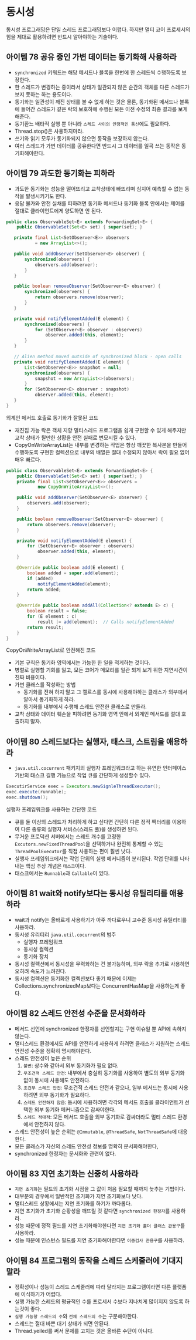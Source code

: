 # 동시성
동시성 프로그래밍은 단일 스레드 프로그래밍보다 어렵다. 하지만 멀티 코어 프로세서의 힘을 제대로 활용하려면 반드시 알아야하는 기술이다.

## 아이템 78 공유 중인 가변 데이터는 동기화해 사용하라
- `synchronized` 키워드는 해당 메서드나 블록을 한번에 한 스레드씩 수행하도록 보장한다.
- 한 스레드가 변경하는 중이라서 상태가 일관되지 않은 순간의 객체를 다른 스레드가 보지 못하는 하는 용도이다.
- 동기화는 일관성이 깨진 상태를 볼 수 없게 하는 것은 물론, 동기화된 메서드나 블록에 들어간 스레드가 같은 락의 보호하에 수행된 모든 이전 수정의 최종 결과를 보게 해준다.
- 동기환느 배타적 실행 뿐 아니라 `스레드 사이의 안정적인 통신`에도 필요하다.
- Thread.stop()은 사용하지마라.
- 쓰기와 읽기 모두가 동기화되지 않으면 동작을 보장하지 않는다.
- 여러 스레드가 가변 데이터를 공유한다면 반드시 그 데이터를 일곡 쓰는 동작은 동기화해야한다.


## 아이템 79 과도한 동기화는 피하라
- 과도한 동기화는 성능을 떨어뜨리고 교착상태에 빠뜨리며 심지어 예측할 수 없는 동작을 발생시키기도 한다.
- 응답 불가와 안전 실채를 피하려면 동기화 메서드나 동기화 블록 안에서는 제어를 절대로 클라이언트에게 양도하면 안 된다.
```java
public class ObservableSet<E> extends ForwardingSet<E> {
    public ObservableSet(Set<E> set) { super(set); }

   private final List<SetObserver<E>> observers
           = new ArrayList<>();

   public void addObserver(SetObserver<E> observer) {
       synchronized(observers) {
           observers.add(observer);
       }
   }

   public boolean removeObserver(SetObserver<E> observer) {
       synchronized(observers) {
           return observers.remove(observer);
       }
   }

   private void notifyElementAdded(E element) {
       synchronized(observers) {
           for (SetObserver<E> observer : observers)
               observer.added(this, element);
       }
   }

   // Alien method moved outside of synchronized block - open calls
   private void notifyElementAdded(E element) {
       List<SetObserver<E>> snapshot = null;
       synchronized(observers) {
           snapshot = new ArrayList<>(observers);
       }
       for (SetObserver<E> observer : snapshot)
           observer.added(this, element);
   }
}
```
외계인 메서드 호출로 동기화가 잘못된 코드
- 재진집 가능 락은 객체 지향 멀티스레드 프로그램을 쉽게 구현할 수 있게 해주지만 교착 상태가 될만한 상황을 안전 실패로 변모시킬 수 있다.
- CopyOnWriteArrayList는 내부를 변경하는 작업은 항상 깨끗한 복사본을 만들어 수행하도록 구현한 컬렉션으로 내부의 배열은 절대 수정되지 않아서 락이 필요 없어 매우 빠르다.
```java
public class ObservableSet<E> extends ForwardingSet<E> {
    public ObservableSet(Set<E> set) { super(set); }
    private final List<SetObserver<E>> observers =
            new CopyOnWriteArrayList<>();

    public void addObserver(SetObserver<E> observer) {
        observers.add(observer);
    }

    public boolean removeObserver(SetObserver<E> observer) {
        return observers.remove(observer);
    }

    private void notifyElementAdded(E element) {
        for (SetObserver<E> observer : observers)
            observer.added(this, element);
    }

    @Override public boolean add(E element) {
        boolean added = super.add(element);
        if (added)
            notifyElementAdded(element);
        return added;
    }

    @Override public boolean addAll(Collection<? extends E> c) {
        boolean result = false;
        for (E element : c)
            result |= add(element);  // Calls notifyElementAdded
        return result;
    }
}
```
CopyOnWriteArrayList로 안전해진 코드
- 기본 규칙은 동기화 영역에서는 가능한 한 일을 적게하는 것이다.
- 병렬로 실행할 기회를 잃고, 모든 코어가 메모리를 일관 되게 보기 위한 지연시간이 진짜 비용이다.
- 가변 클래스를 작성하는 방법
  - 동기화를 전혀 하지 말고 그 캘르스를 동시에 사용해야하는 클래스가 외부에서 알아서 동기화하게 하라.
  - 동기화를 내부에서 수행해 스레드 안전한 클래스로 만들라.
- 교착 상태와 데이터 훼손을 피하려면 동기화 영역 안에서 외계인 메서드를 절대 호출하지 말자.

## 아이템 80 스레드보다는 실행자, 태스크, 스트림을 애용하라
- `java.util.cocurrent` 패키지의 실행자 프레임워크라고 하는 유연한 인터페이스 기반의 태스크 길행 기능으로 작업 큐를 간단하게 생성할수 있다.
```java
ExecutirService exec = Executors.newSignleThreadExecutor();
exec.execute(runnable);
exec.shutdown();
```
실행자 프레임워크를 사용하는 간단한 코드
- 큐를 둘 이상의 스레드가 처리하게 하고 싶다면 간단히 다른 정적 팩터리를 이용하여 다른 종류의 실행자 서비스(스레드 풀)을 생성하면 된다.
- 무거운 프로덕션 서버에서는 스레드 개수를 고정한 `Excutors.newFixedThreadPool`을 선택하거나 완전히 통제할 수 있는 `ThreadPoolExecutor`를 직접 사용하는 편이 훨씬 낫다.
- 실행자 프레임워크에서는 작업 단위의 실행 메커니즘이 분리된다. 작업 단위를 나타내는 핵심 추상 개념은 `태스크`이다.
- 태스크에서는 `Runnable`과 `Callable`이 있다.

## 아이템 81 wait와 notify보다는 동시성 유틸리티를 애용하라
- wait과 notify는 올바르게 사용하기가 아주 까다로우니 고수준 동시성 유틸리티를 사용하라.
- 동시성 유리티리 `java.util.cocurrent`의 범주
  - 실행자 프레임워크
  - 동시성 컬렉션
  - 동기화 장치
- 동시성 컬렉션에서 동시성을 무력화하는 건 불가능하며, 외부 락을 추가로 사용하면 오히려 속도가 느려진다.
- 동시성 컬렉션은 동기화한 컬렉션보다 좋기 때문에 이제는 Collections.synchronizedMap보다는 ConcurrentHasMap을 사용하는게 좋다.

## 아이템 82 스레드 안전성 수준을 문서화하라
- 메서드 선언에 synchronized 한정자를 선언할지는 구현 이슈일 뿐 API에 속하지 않는다.
- 멀티스레드 환경에서도 API를 안전하게 사용하게 하려면 클래스가 지원하는 스레드 안전성 수준을 정확히 명시해야한다.
- 스레드 안전성이 높은 순위
  1. `불변`: 상수와 같아서 외부 동기화가 필요 없다.
  2. `무조건적 스레드 안전`: 내부에서 충실히 동기화를 사용하여 별도의 외부 동기화 없이 동시에 사용해도 안전하다.
  3. `조건부 스레드 안전`: 무조건적 스레드 안전과 같으나, 일부 메서드는 동시에 사용하려면 외부 동기화가 필요하다.
  4. `스레드 안전하지 않음`: 동시에 사용하려면 각각의 메서드 호출을 클라이언트가 선택한 외부 동기화 메커니즘으로 감싸야한다.
  5. `스레드 적대적`: 모든 메서드 호출을 외부 동기화로 감싸더라도 멀티 스레드 환경에서 안전하지 않다.
- 스레드 안전성이 높은 순위는 `@Immutable`, `@ThreadSafe`, `NotThreadSafe`에 대응한다.
- 모든 클래스가 자신의 스레드 안전성 정보를 명확히 문서화해야한다,
- synchronized 한정자는 문서화와 관련이 없다.

## 아이템 83 지연 초기화는 신중히 사용하라
- `지연 초기화`는 필드의 초기화 시점을 그 값이 처음 필요할 때까지 늦추는 기법이다.
- 대부분의 경우에서 일반적인 초기화가 지연 초기화보다 낫다.
- 멀티스레드 상황에서는 지연 초기화를 하기가 까다롭다.
- 지연 초기화가 초기화 순황성을 깨뜨릴 것 같다면 `synchronized 한정자`를 사용하라.
- 성능 때문에 정적 필드를 지연 초기화해야한다면 `지연 초기화 홀더 클래스 관용구`를 사용하라.
- 성능 때문에 인스턴스 필드를 지연 초기화해야한다면 `이중검사 관용구`를 사용하라.

## 아이템 84 프로그램의 동작을 스레드 스케줄러에 기대지 말라
- 정확성이나 성능이 스레드 스케줄러에 따라 달라지는 프로그램이라면 다른 플랫폼에 이식하기가 어렵다.
- 실행 가능한 스레드의 평귱적인 수를 프로세서 수보다 지나치게 많이지지 않도록 하는것이 좋다.
- `실행 가능항 스레드의 수`와 `전체 스레드의 수`는 구분해야한다.
- 스레드는 절대 바쁜 대기 상태가 되면 안된다.
- Thread.yeiled를 써서 문제를 고치는 것은 올바른 수단이 아니다.